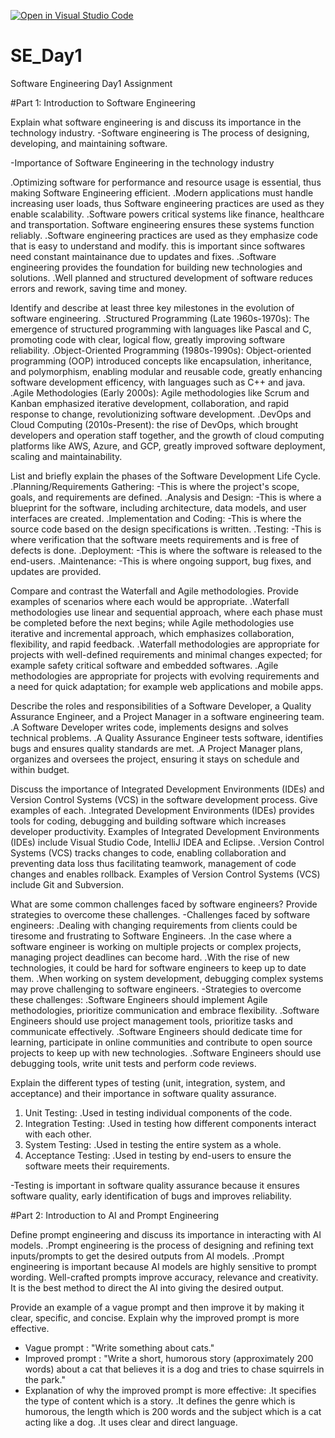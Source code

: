 [![Open in Visual Studio Code](https://classroom.github.com/assets/open-in-vscode-2e0aaae1b6195c2367325f4f02e2d04e9abb55f0b24a779b69b11b9e10269abc.svg)](https://classroom.github.com/online_ide?assignment_repo_id=18414578&assignment_repo_type=AssignmentRepo)
# SE_Day1
Software Engineering Day1 Assignment

#Part 1: Introduction to Software Engineering

Explain what software engineering is and discuss its importance in the technology industry.
-Software engineering is The process of designing, developing, and maintaining software.

-Importance of Software Engineering in the technology industry

.Optimizing software for performance and resource usage is essential, thus making Software Engineering efficient.
.Modern applications must handle increasing user loads, thus Software engineering practices are used as they enable scalability.
.Software powers critical systems like finance, healthcare and transportation. Software engineering ensures these systems function reliably.
.Software engineering practices are used as they emphasize code that is easy to understand and modify. this is important since softwares need constant maintainance due to updates and fixes.
.Software engineering provides the foundation for building new technologies and solutions.
.Well planned and structured development of software reduces errors and rework, saving time and money.

Identify and describe at least three key milestones in the evolution of software engineering.
.Structured Programming (Late 1960s-1970s): The emergence of structured programming with languages like Pascal and C, promoting code with clear, logical flow, greatly improving software reliability.
.Object-Oriented Programming (1980s-1990s): Object-oriented programming (OOP) introduced concepts like encapsulation, inheritance, and polymorphism, enabling modular and reusable code, greatly enhancing software development efficency, with languages such as C++ and java.
.Agile Methodologies (Early 2000s): Agile methodologies like Scrum and Kanban emphasized iterative development, collaboration, and rapid response to change, revolutionizing software development.
.DevOps and Cloud Computing (2010s-Present): the rise of DevOps, which brought developers and operation staff together, and the growth of cloud computing platforms like AWS, Azure, and GCP, greatly improved software deployment, scaling and maintainability.

List and briefly explain the phases of the Software Development Life Cycle.
.Planning/Requirements Gathering: -This is where the project's scope, goals, and requirements are defined.
.Analysis and Design: -This is where a blueprint for the software, including architecture, data models, and user interfaces are created.
.Implementation and Coding: -This is where the source code based on the design specifications is written.
.Testing: -This is where verification that the software meets requirements and is free of defects is done.
.Deployment: -This is where the software is released to the end-users.
.Maintenance: -This is where ongoing support, bug fixes, and updates are provided.

Compare and contrast the Waterfall and Agile methodologies. Provide examples of scenarios where each would be appropriate.
.Waterfall methodologies use linear and sequential approach, where each phase must be completed before the next begins; while Agile methodologies use iterative and incremental approach, which emphasizes collaboration, flexibility, and rapid feedback.
.Waterfall methodologies are appropriate for projects with well-defined requirements and minimal changes expected; for example safety critical software and embedded softwares.
.Agile methodologies are appropriate for projects with evolving requirements and a need for quick adaptation; for example web applications and mobile apps.

Describe the roles and responsibilities of a Software Developer, a Quality Assurance Engineer, and a Project Manager in a software engineering team.
.A Software Developer writes code, implements designs and solves technical problems.
.A Quality Assurance Engineer tests software, identifies bugs and ensures quality standards are met.
.A Project Manager plans, organizes and oversees the project, ensuring it stays on schedule and within budget.

Discuss the importance of Integrated Development Environments (IDEs) and Version Control Systems (VCS) in the software development process. Give examples of each.
.Integrated Development Environments (IDEs) provides tools for coding, debugging and building software which increases developer productivity. Examples of Integrated Development Environments (IDEs) include Visual Studio Code, IntelliJ IDEA and Eclipse.
.Version Control Systems (VCS) tracks changes to code, enabling collaboration and preventing data loss thus facilitating teamwork, management of code changes and enables rollback. Examples of Version Control Systems (VCS) include Git and Subversion.

What are some common challenges faced by software engineers? Provide strategies to overcome these challenges.
-Challenges faced by software engineers:
.Dealing with changing requirements from clients could be tiresome and frustrating to Software Engineers.
.In the case where a software engineer is working on multiple projects or complex projects, managing project deadlines can become hard.
.With the rise of new technologies, it could be hard for software engineers to keep up to date them.
.When working on system development, debugging complex systems may prove challenging to software engineers.
-Strategies to overcome these challenges:
.Software Engineers should implement Agile methodologies, prioritize communication and embrace flexibility.
.Software Engineers should use project management tools, prioritize tasks and communicate effectively.
.Software Engineers should dedicate time for learning, participate in online communities and contribute to open source projects to keep up with new technologies.
.Software Engineers should use debugging tools, write unit tests and perform code reviews.

Explain the different types of testing (unit, integration, system, and acceptance) and their importance in software quality assurance.
1) Unit Testing:
.Used in testing individual components of the code.
2) Integration Testing:
.Used in testing how different components interact with each other.
3) System Testing:
.Used in testing the entire system as a whole.
4) Acceptance Testing:
.Used in testing by end-users to ensure the software meets their requirements.

-Testing is important in software quality assurance because it ensures software quality, early identification of bugs and improves reliability.

#Part 2: Introduction to AI and Prompt Engineering


Define prompt engineering and discuss its importance in interacting with AI models.
.Prompt engineering is the process of designing and refining text inputs/prompts to get the desired outputs from AI models.
.Prompt engineering is important because AI models are highly sensitive to prompt wording. Well-crafted prompts improve accuracy, relevance and creativity. It is the best method to direct the AI into giving the desired output.

Provide an example of a vague prompt and then improve it by making it clear, specific, and concise. Explain why the improved prompt is more effective.
- Vague prompt : "Write something about cats."
- Improved prompt : "Write a short, humorous story (approximately 200 words) about a cat that believes it is a dog and tries to chase squirrels in the park."
- Explanation of why the improved prompt is more effective:
.It specifies the type of content which is a story.
.It defines the genre which is humorous, the length which is 200 words and the subject which is a cat acting like a dog.
.It uses clear and direct language.
